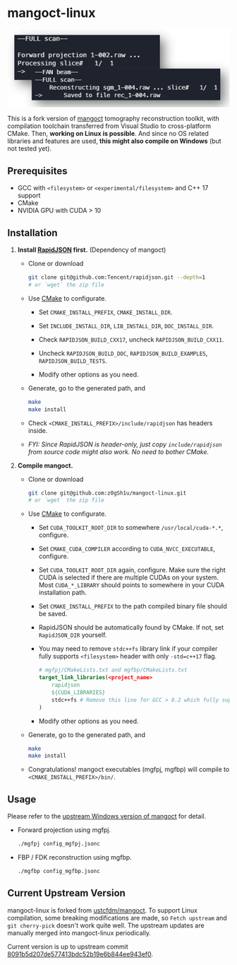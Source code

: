 # mangoct-linux

<p align="center">
    <img src="demo.png"></img>
</p>

This is a fork version of [mangoct](https://github.com/ustcfdm/mangoct) tomography reconstruction toolkit, with compilation toolchain transferred from Visual Studio to cross-platform CMake. Then, **working on Linux is possible**. And since no OS related libraries and features are used, **this might also compile on Windows** (but not tested yet).

## Prerequisites

- GCC with `<filesystem>` or `<experimental/filesystem>` and C++ 17 support
- CMake
- NVIDIA GPU with CUDA > 10

## Installation

1. **Install [RapidJSON](https://github.com/Tencent/rapidjson) first.** (Dependency of mangoct)

   - Clone or download

       ```sh
       git clone git@github.com:Tencent/rapidjson.git --depth=1
       # or `wget` the zip file
       ```
   
   - Use [CMake](http://cmake.org/) to configurate.
   
     - Set `CMAKE_INSTALL_PREFIX`, `CMAKE_INSTALL_DIR`.
     
     - Set `INCLUDE_INSTALL_DIR`, `LIB_INSTALL_DIR`, `DOC_INSTALL_DIR`.
     
     - Check `RAPIDJSON_BUILD_CXX17`, uncheck `RAPIDJSON_BUILD_CXX11`.
     
     - Uncheck `RAPIDJSON_BUILD_DOC`, `RAPIDJSON_BUILD_EXAMPLES`, `RAPIDJSON_BUILD_TESTS`.
     
     - Modify other options as you need.
   
   - Generate, go to the generated path, and
   
       ```sh
       make
       make install
       ```
   
   - Check `<CMAKE_INSTALL_PREFIX>/include/rapidjson` has headers inside.
   
   - *FYI: Since RapidJSON is header-only, just copy `include/rapidjson` from source code might also work. No need to bother CMake.*

2. **Compile mangoct.**

   - Clone or download

     ```sh
     git clone git@github.com:z0gSh1u/mangoct-linux.git
     # or `wget` the zip file
     ```

   - Use [CMake](http://cmake.org/) to configurate.

     - Set `CUDA_TOOLKIT_ROOT_DIR` to somewhere `/usr/local/cuda-*.*`, configure.

     - Set `CMAKE_CUDA_COMPILER` according to `CUDA_NVCC_EXECUTABLE`, configure.

     - Set `CUDA_TOOLKIT_ROOT_DIR` again, configure. Make sure the right CUDA is selected if there are multiple CUDAs on your system. Most `CUDA_*_LIBRARY` should points to somewhere in your CUDA installation path.

     - Set `CMAKE_INSTALL_PREFIX` to the path compiled binary file should be saved.

     - RapidJSON should be automatically found by CMake. If not, set `RapidJSON_DIR` yourself.

     - You may need to remove `stdc++fs` library link if your compiler fully supports `<filesystem>` header with only `-std=c++17` flag.

       ```cmake
       # mgfpj/CMakeLists.txt and mgfbp/CMakeLists.txt
       target_link_libraries(<project_name>
           rapidjson
           ${CUDA_LIBRARIES}
           stdc++fs # Remove this line for GCC > 8.2 which fully supports <filesystem>
       )
       ```

     - Modify other options as you need.

   - Generate, go to the generated path, and

     ```sh
     make
     make install
     ```

   - Congratulations! mangoct executables (mgfpj, mgfbp) will compile to `<CMAKE_INSTALL_PREFIX>/bin/`.

## Usage

Please refer to the [upstream Windows version of mangoct](https://github.com/ustcfdm/mangoct) for detail.

- Forward projection using mgfpj.

  ```sh
  ./mgfpj config_mgfpj.jsonc
  ```

- FBP / FDK reconstruction using mgfbp.

  ```sh
  ./mgfbp config_mgfbp.jsonc
  ```

## Current Upstream Version

mangoct-linux is forked from [ustcfdm/mangoct](https://github.com/ustcfdm/mangoct). To support Linux compilation, some breaking modifications are made, so `Fetch upstream` and `git cherry-pick` doesn't work quite well. The upstream updates are manually merged into mangoct-linux periodically.

Current version is up to upstream commit [8091b5d207de577413bdc52b19e6b844ee943ef0](https://github.com/ustcfdm/mangoct/commit/8091b5d207de577413bdc52b19e6b844ee943ef0).

